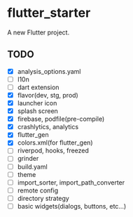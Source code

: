 # flutter_starter

A new Flutter project.

## TODO

- [x] analysis_options.yaml
- [ ] l10n
- [ ] dart extension
- [x] flavor(dev, stg, prod)
- [x] launcher icon
- [x] splash screen
- [x] firebase, podfile(pre-compile)
- [x] crashlytics, analytics
- [x] flutter_gen
- [x] colors.xml(for flutter_gen)
- [ ] riverpod, hooks, freezed
- [ ] grinder
- [ ] build.yaml
- [ ] theme
- [ ] import_sorter, import_path_converter
- [ ] remote config
- [ ] directory strategy
- [ ] basic widgets(dialogs, buttons, etc...)
